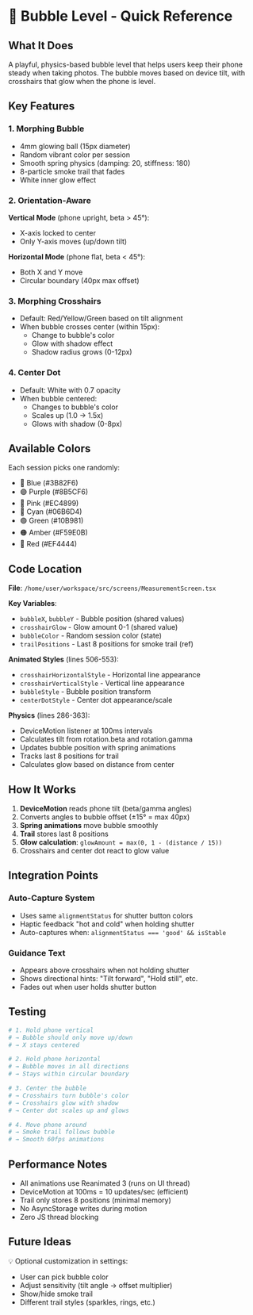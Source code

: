 # 🎯 Bubble Level - Quick Reference

## What It Does
A playful, physics-based bubble level that helps users keep their phone steady when taking photos. The bubble moves based on device tilt, with crosshairs that glow when the phone is level.

## Key Features

### 1. **Morphing Bubble**
- 4mm glowing ball (15px diameter)
- Random vibrant color per session
- Smooth spring physics (damping: 20, stiffness: 180)
- 8-particle smoke trail that fades
- White inner glow effect

### 2. **Orientation-Aware**
**Vertical Mode** (phone upright, beta > 45°):
- X-axis locked to center
- Only Y-axis moves (up/down tilt)

**Horizontal Mode** (phone flat, beta < 45°):
- Both X and Y move
- Circular boundary (40px max offset)

### 3. **Morphing Crosshairs**
- Default: Red/Yellow/Green based on tilt alignment
- When bubble crosses center (within 15px):
  - Change to bubble's color
  - Glow with shadow effect
  - Shadow radius grows (0-12px)

### 4. **Center Dot**
- Default: White with 0.7 opacity
- When bubble centered:
  - Changes to bubble's color
  - Scales up (1.0 → 1.5x)
  - Glows with shadow (0-8px)

## Available Colors
Each session picks one randomly:
- 🔵 Blue (#3B82F6)
- 🟣 Purple (#8B5CF6)
- 🩷 Pink (#EC4899)
- 🩵 Cyan (#06B6D4)
- 🟢 Green (#10B981)
- 🟠 Amber (#F59E0B)
- 🔴 Red (#EF4444)

## Code Location
**File**: `/home/user/workspace/src/screens/MeasurementScreen.tsx`

**Key Variables**:
- `bubbleX`, `bubbleY` - Bubble position (shared values)
- `crosshairGlow` - Glow amount 0-1 (shared value)
- `bubbleColor` - Random session color (state)
- `trailPositions` - Last 8 positions for smoke trail (ref)

**Animated Styles** (lines 506-553):
- `crosshairHorizontalStyle` - Horizontal line appearance
- `crosshairVerticalStyle` - Vertical line appearance
- `bubbleStyle` - Bubble position transform
- `centerDotStyle` - Center dot appearance/scale

**Physics** (lines 286-363):
- DeviceMotion listener at 100ms intervals
- Calculates tilt from rotation.beta and rotation.gamma
- Updates bubble position with spring animations
- Tracks last 8 positions for trail
- Calculates glow based on distance from center

## How It Works

1. **DeviceMotion** reads phone tilt (beta/gamma angles)
2. Converts angles to bubble offset (±15° = max 40px)
3. **Spring animations** move bubble smoothly
4. **Trail** stores last 8 positions
5. **Glow calculation**: `glowAmount = max(0, 1 - (distance / 15))`
6. Crosshairs and center dot react to glow value

## Integration Points

### Auto-Capture System
- Uses same `alignmentStatus` for shutter button colors
- Haptic feedback "hot and cold" when holding shutter
- Auto-captures when: `alignmentStatus === 'good' && isStable`

### Guidance Text
- Appears above crosshairs when not holding shutter
- Shows directional hints: "Tilt forward", "Hold still", etc.
- Fades out when user holds shutter button

## Testing
```bash
# 1. Hold phone vertical
# → Bubble should only move up/down
# → X stays centered

# 2. Hold phone horizontal  
# → Bubble moves in all directions
# → Stays within circular boundary

# 3. Center the bubble
# → Crosshairs turn bubble's color
# → Crosshairs glow with shadow
# → Center dot scales up and glows

# 4. Move phone around
# → Smoke trail follows bubble
# → Smooth 60fps animations
```

## Performance Notes
- All animations use Reanimated 3 (runs on UI thread)
- DeviceMotion at 100ms = 10 updates/sec (efficient)
- Trail only stores 8 positions (minimal memory)
- No AsyncStorage writes during motion
- Zero JS thread blocking

## Future Ideas
💡 Optional customization in settings:
- User can pick bubble color
- Adjust sensitivity (tilt angle → offset multiplier)
- Show/hide smoke trail
- Different trail styles (sparkles, rings, etc.)
